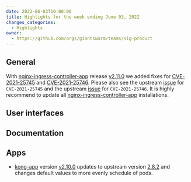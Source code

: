 ```yaml
---
date: 2022-06-03T10:00:00
title: Highlights for the week ending June 03, 2022
changes_categories:
  - Highlights
owner:
  - https://github.com/orgs/giantswarm/teams/sig-product
---
```

## General

With [nginx-ingress-controller-app](https://github.com/giantswarm/nginx-ingress-controller-app) release [v2.11.0](https://github.com/giantswarm/nginx-ingress-controller-app/blob/master/CHANGELOG.md#2110---2022-04-22) we added fixes for [CVE-2021-25745](https://github.com/advisories/GHSA-pvmg-xgmx-9mxh) and [CVE-2021-25746](https://github.com/advisories/GHSA-79xv-4hmm-pw72). Please also see the upstream [issue](https://github.com/kubernetes/ingress-nginx/issues/8502) for `CVE-2021-25745` and the upstream [issue](https://github.com/kubernetes/ingress-nginx/issues/8503) for `CVE-2021-25746`. It is highly recommend to update all [nginx-ingress-controller-app](https://github.com/giantswarm/nginx-ingress-controller-app) installations.
## User interfaces


## Documentation


## Apps
- [kong-app](https://github.com/giantswarm/kong-app) version [v2.10.0](https://github.com/giantswarm/kong-app/blob/master/CHANGELOG.md#2100---2022-06-02) updates to upstream version [2.8.2](https://github.com/Kong/charts/releases/tag/kong-2.8.2) and changes default values to more evenly schedule of pods.

